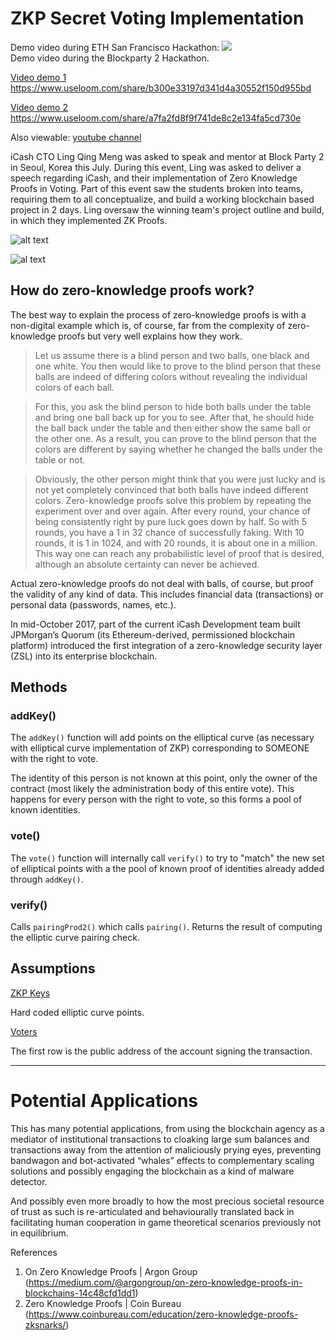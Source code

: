 # ZKP Secret Voting Implementation

Demo video during ETH San Francisco Hackathon: [![](https://i.imgur.com/yDX48Vi.png)](https://youtu.be/-RvbNYu_Eo4)   
Demo video during the Blockparty 2 Hackathon.  

[Video demo 1](https://www.useloom.com/share/b300e33197d341d4a30552f150d955bd)    
https://www.useloom.com/share/b300e33197d341d4a30552f150d955bd
  
[Video demo 2](https://www.useloom.com/share/a7fa2fd8f9f741de8c2e134fa5cd730e)  
https://www.useloom.com/share/a7fa2fd8f9f741de8c2e134fa5cd730e    
  
Also viewable: [youtube channel](https://youtu.be/PGgE1TQl9Kk)  
  
iCash CTO Ling Qing Meng was asked to speak and mentor at Block Party 2 in Seoul, Korea this July. During this event, Ling was asked to deliver a speech regarding iCash, and their implementation of Zero Knowledge Proofs in Voting. Part of this event saw the students broken into teams, requiring them to all conceptualize, and build a working blockchain based project in 2 days. Ling oversaw the winning team's project outline and build, in which they implemented ZK Proofs. 

![alt text](https://i.imgur.com/doxOtL3.jpg) 

![al text](https://i.imgur.com/2tcOAql.jpg)


## How do zero-knowledge proofs work?
The best way to explain the process of zero-knowledge proofs is with a non-digital example which is, of course, far from the complexity of zero-knowledge proofs but very well explains how they work.

> Let us assume there is a blind person and two balls, one black and one white. You then would like to prove to the blind person that these balls are indeed of differing colors without revealing the individual colors of each ball.


> For this, you ask the blind person to hide both balls under the table and bring one ball back up for you to see. After that, he should hide the ball back under the table and then either show the same ball or the other one. As a result, you can prove to the blind person that the colors are different by saying whether he changed the balls under the table or not.

> Obviously, the other person might think that you were just lucky and is not yet completely convinced that both balls have indeed different colors. Zero-knowledge proofs solve this problem by repeating the experiment over and over again. After every round, your chance of being consistently right by pure luck goes down by half. So with 5 rounds, you have a 1 in 32 chance of successfully faking. With 10 rounds, it is 1 in 1024, and with 20 rounds, it is about one in a million. This way one can reach any probabilistic level of proof that is desired, although an absolute certainty can never be achieved.

Actual zero-knowledge proofs do not deal with balls, of course, but proof the validity of any kind of data. This includes financial data (transactions) or personal data (passwords, names, etc.).

In mid-October 2017, part of the current iCash Development team built JPMorgan’s Quorum (its Ethereum-derived, permissioned blockchain platform) introduced the first integration of a zero-knowledge security layer (ZSL) into its enterprise blockchain.

## Methods

### addKey() 

The `addKey()` function will add points on the elliptical curve (as necessary with elliptical curve implementation of ZKP) corresponding to SOMEONE with the right to vote.  
  
The identity of this person is not known at this point, only the owner of the contract (most likely the administration body of this entire vote). This happens for every person with the right to vote, so this forms a pool of known identities.  
  
### vote()  

The `vote()` function will internally call `verify()` to try to "match" the new set of elliptical points with a the pool of known proof of identities already added through `addKey()`.   

### verify()

Calls `pairingProd2()` which calls `pairing()`. Returns the result of computing the elliptic curve pairing check.  

## Assumptions  

[ZKP Keys](https://github.com/icash-io/secret-voting/blob/master/zkp-keys)   

Hard coded elliptic curve points.    
  
[Voters](https://github.com/icash-io/secret-voting/blob/master/voters.txt)  
  
The first row is the public address of the account signing the transaction.  


---


# Potential Applications

This has many potential applications, from using the blockchain agency as a mediator of institutional transactions to cloaking large sum balances and transactions away from the attention of maliciously prying eyes, preventing bandwagon and bot-activated “whales” effects to complementary scaling solutions and possibly engaging the blockchain as a kind of malware detector.

And possibly even more broadly to how the most precious societal resource of trust as such is re-articulated and behaviourally translated back in facilitating human cooperation in game theoretical scenarios previously not in equilibrium.


References
1. On Zero Knowledge Proofs | Argon Group (https://medium.com/@argongroup/on-zero-knowledge-proofs-in-blockchains-14c48cfd1dd1) 
2. Zero Knowledge Proofs | Coin Bureau (https://www.coinbureau.com/education/zero-knowledge-proofs-zksnarks/)
